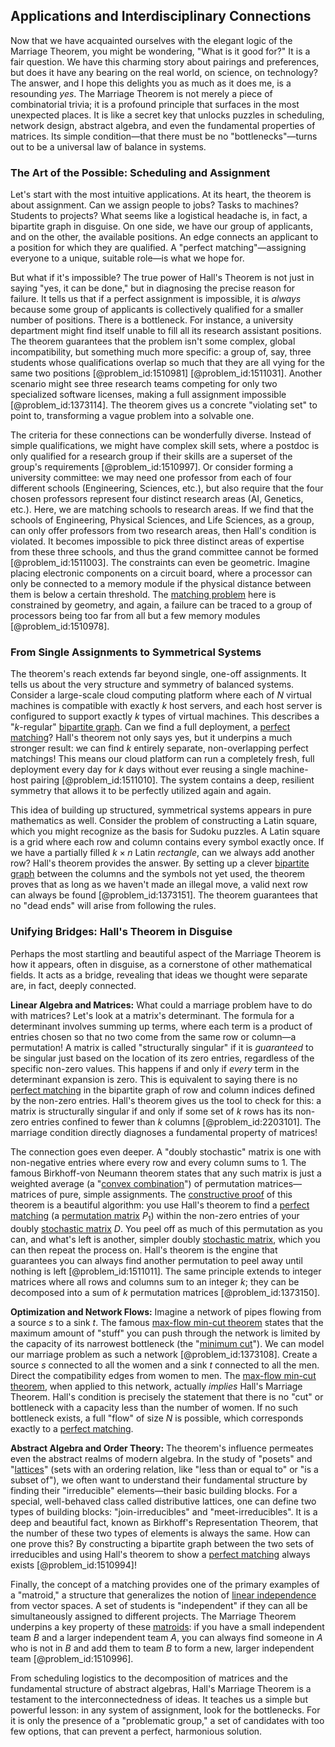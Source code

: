 ## Applications and Interdisciplinary Connections

Now that we have acquainted ourselves with the elegant logic of the Marriage Theorem, you might be wondering, "What is it good for?" It is a fair question. We have this charming story about pairings and preferences, but does it have any bearing on the real world, on science, on technology? The answer, and I hope this delights you as much as it does me, is a resounding *yes*. The Marriage Theorem is not merely a piece of combinatorial trivia; it is a profound principle that surfaces in the most unexpected places. It is like a secret key that unlocks puzzles in scheduling, network design, abstract algebra, and even the fundamental properties of matrices. Its simple condition—that there must be no "bottlenecks"—turns out to be a universal law of balance in systems.

### The Art of the Possible: Scheduling and Assignment

Let's start with the most intuitive applications. At its heart, the theorem is about assignment. Can we assign people to jobs? Tasks to machines? Students to projects? What seems like a logistical headache is, in fact, a bipartite graph in disguise. On one side, we have our group of applicants, and on the other, the available positions. An edge connects an applicant to a position for which they are qualified. A "perfect matching"—assigning everyone to a unique, suitable role—is what we hope for.

But what if it's impossible? The true power of Hall's Theorem is not just in saying "yes, it can be done," but in diagnosing the precise reason for failure. It tells us that if a perfect assignment is impossible, it is *always* because some group of applicants is collectively qualified for a smaller number of positions. There is a bottleneck. For instance, a university department might find itself unable to fill all its research assistant positions. The theorem guarantees that the problem isn't some complex, global incompatibility, but something much more specific: a group of, say, three students whose qualifications overlap so much that they are all vying for the same two positions [@problem_id:1510981] [@problem_id:1511031]. Another scenario might see three research teams competing for only two specialized software licenses, making a full assignment impossible [@problem_id:1373114]. The theorem gives us a concrete "violating set" to point to, transforming a vague problem into a solvable one.

The criteria for these connections can be wonderfully diverse. Instead of simple qualifications, we might have complex skill sets, where a postdoc is only qualified for a research group if their skills are a superset of the group's requirements [@problem_id:1510997]. Or consider forming a university committee: we may need one professor from each of four different schools (Engineering, Sciences, etc.), but also require that the four chosen professors represent four distinct research areas (AI, Genetics, etc.). Here, we are matching schools to research areas. If we find that the schools of Engineering, Physical Sciences, and Life Sciences, as a group, can only offer professors from two research areas, then Hall's condition is violated. It becomes impossible to pick three distinct areas of expertise from these three schools, and thus the grand committee cannot be formed [@problem_id:1511003]. The constraints can even be geometric. Imagine placing electronic components on a circuit board, where a processor can only be connected to a memory module if the physical distance between them is below a certain threshold. The [matching problem](@article_id:261724) here is constrained by geometry, and again, a failure can be traced to a group of processors being too far from all but a few memory modules [@problem_id:1510978].

### From Single Assignments to Symmetrical Systems

The theorem's reach extends far beyond single, one-off assignments. It tells us about the very structure and symmetry of balanced systems. Consider a large-scale cloud computing platform where each of $N$ virtual machines is compatible with exactly $k$ host servers, and each host server is configured to support exactly $k$ types of virtual machines. This describes a "$k$-regular" [bipartite graph](@article_id:153453). Can we find a full deployment, a [perfect matching](@article_id:273422)? Hall's theorem not only says yes, but it underpins a much stronger result: we can find $k$ entirely separate, non-overlapping perfect matchings! This means our cloud platform can run a completely fresh, full deployment every day for $k$ days without ever reusing a single machine-host pairing [@problem_id:1511010]. The system contains a deep, resilient symmetry that allows it to be perfectly utilized again and again.

This idea of building up structured, symmetrical systems appears in pure mathematics as well. Consider the problem of constructing a Latin square, which you might recognize as the basis for Sudoku puzzles. A Latin square is a grid where each row and column contains every symbol exactly once. If we have a partially filled $k \times n$ Latin *rectangle*, can we always add another row? Hall's theorem provides the answer. By setting up a clever [bipartite graph](@article_id:153453) between the columns and the symbols not yet used, the theorem proves that as long as we haven't made an illegal move, a valid next row can always be found [@problem_id:1373151]. The theorem guarantees that no "dead ends" will arise from following the rules.

### Unifying Bridges: Hall's Theorem in Disguise

Perhaps the most startling and beautiful aspect of the Marriage Theorem is how it appears, often in disguise, as a cornerstone of other mathematical fields. It acts as a bridge, revealing that ideas we thought were separate are, in fact, deeply connected.

**Linear Algebra and Matrices:** What could a marriage problem have to do with matrices? Let's look at a matrix's determinant. The formula for a determinant involves summing up terms, where each term is a product of entries chosen so that no two come from the same row or column—a permutation! A matrix is called "structurally singular" if it is *guaranteed* to be singular just based on the location of its zero entries, regardless of the specific non-zero values. This happens if and only if *every* term in the determinant expansion is zero. This is equivalent to saying there is no [perfect matching](@article_id:273422) in the bipartite graph of row and column indices defined by the non-zero entries. Hall's theorem gives us the tool to check for this: a matrix is structurally singular if and only if some set of $k$ rows has its non-zero entries confined to fewer than $k$ columns [@problem_id:2203101]. The marriage condition directly diagnoses a fundamental property of matrices!

The connection goes even deeper. A "doubly stochastic" matrix is one with non-negative entries where every row and every column sums to 1. The famous Birkhoff-von Neumann theorem states that any such matrix is just a weighted average (a "[convex combination](@article_id:273708)") of permutation matrices—matrices of pure, simple assignments. The [constructive proof](@article_id:157093) of this theorem is a beautiful algorithm: you use Hall's theorem to find a [perfect matching](@article_id:273422) (a [permutation matrix](@article_id:136347) $P_1$) within the non-zero entries of your doubly [stochastic matrix](@article_id:269128) $D$. You peel off as much of this permutation as you can, and what's left is another, simpler doubly [stochastic matrix](@article_id:269128), which you can then repeat the process on. Hall's theorem is the engine that guarantees you can always find another permutation to peel away until nothing is left [@problem_id:1511011]. The same principle extends to integer matrices where all rows and columns sum to an integer $k$; they can be decomposed into a sum of $k$ permutation matrices [@problem_id:1373150].

**Optimization and Network Flows:** Imagine a network of pipes flowing from a source $s$ to a sink $t$. The famous [max-flow min-cut theorem](@article_id:149965) states that the maximum amount of "stuff" you can push through the network is limited by the capacity of its narrowest bottleneck (the "[minimum cut](@article_id:276528)"). We can model our marriage problem as such a network [@problem_id:1373108]. Create a source $s$ connected to all the women and a sink $t$ connected to all the men. Direct the compatibility edges from women to men. The [max-flow min-cut theorem](@article_id:149965), when applied to this network, actually *implies* Hall's Marriage Theorem. Hall's condition is precisely the statement that there is no "cut" or bottleneck with a capacity less than the number of women. If no such bottleneck exists, a full "flow" of size $N$ is possible, which corresponds exactly to a [perfect matching](@article_id:273422).

**Abstract Algebra and Order Theory:** The theorem's influence permeates even the abstract realms of modern algebra. In the study of "posets" and "[lattices](@article_id:264783)" (sets with an ordering relation, like "less than or equal to" or "is a subset of"), we often want to understand their fundamental structure by finding their "irreducible" elements—their basic building blocks. For a special, well-behaved class called distributive lattices, one can define two types of building blocks: "join-irreducibles" and "meet-irreducibles". It is a deep and beautiful fact, known as Birkhoff's Representation Theorem, that the number of these two types of elements is always the same. How can one prove this? By constructing a bipartite graph between the two sets of irreducibles and using Hall's theorem to show a [perfect matching](@article_id:273422) always exists [@problem_id:1510994]!

Finally, the concept of a matching provides one of the primary examples of a "matroid," a structure that generalizes the notion of [linear independence](@article_id:153265) from vector spaces. A set of students is "independent" if they can all be simultaneously assigned to different projects. The Marriage Theorem underpins a key property of these [matroids](@article_id:272628): if you have a small independent team $B$ and a larger independent team $A$, you can always find someone in $A$ who is not in $B$ and add them to team $B$ to form a new, larger independent team [@problem_id:1510996].

From scheduling logistics to the decomposition of matrices and the fundamental structure of abstract algebras, Hall's Marriage Theorem is a testament to the interconnectedness of ideas. It teaches us a simple but powerful lesson: in any system of assignment, look for the bottlenecks. For it is only the presence of a "problematic group," a set of candidates with too few options, that can prevent a perfect, harmonious solution.
